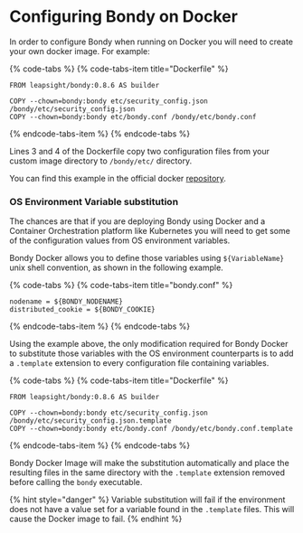# Configuring Bondy on Docker

In order to configure Bondy when running on Docker you will need to create your own docker image. For example:

{% code-tabs %}
{% code-tabs-item title="Dockerfile" %}
```text
FROM leapsight/bondy:0.8.6 AS builder

COPY --chown=bondy:bondy etc/security_config.json /bondy/etc/security_config.json
COPY --chown=bondy:bondy etc/bondy.conf /bondy/etc/bondy.conf

```
{% endcode-tabs-item %}
{% endcode-tabs %}

Lines 3 and 4 of the Dockerfile copy two configuration files from your custom image directory to `/bondy/etc/` directory.

You can find this example in the official docker [repository](https://gitlab.com/leapsight/bondy_docker/tree/master/examples/custom_config).

### OS Environment Variable substitution

The chances are that if you are deploying Bondy using Docker and a Container Orchestration platform like Kubernetes you will need to get some of the configuration values from OS environment variables.

Bondy Docker allows you to define those variables using `${VariableName}` unix shell convention, as shown in the following example.

{% code-tabs %}
{% code-tabs-item title="bondy.conf" %}
```text
nodename = ${BONDY_NODENAME}
distributed_cookie = ${BONDY_COOKIE}
```
{% endcode-tabs-item %}
{% endcode-tabs %}

Using the example above, the only modification required for Bondy Docker to substitute those variables with the OS environment counterparts is to add a `.template` extension to every configuration file containing variables. 

{% code-tabs %}
{% code-tabs-item title="Dockerfile" %}
```text
FROM leapsight/bondy:0.8.6 AS builder

COPY --chown=bondy:bondy etc/security_config.json /bondy/etc/security_config.json.template
COPY --chown=bondy:bondy etc/bondy.conf /bondy/etc/bondy.conf.template
```
{% endcode-tabs-item %}
{% endcode-tabs %}

Bondy Docker Image will make the substitution automatically and place the resulting files in the same directory with the `.template` extension removed before calling the `bondy` executable.

{% hint style="danger" %}
Variable substitution will fail if the environment does not have a value set for a variable found in the `.template` files. This will cause the Docker image to fail.
{% endhint %}

